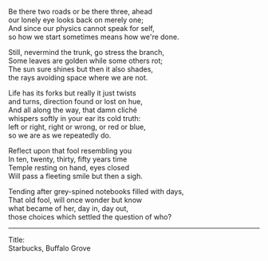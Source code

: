 Be there two roads or be there three, ahead\
our lonely eye looks back on merely one;\
And since our physics cannot speak for self,\
so how we start sometimes means how we're done.

Still, nevermind the trunk, go stress the branch,\
Some leaves are golden while some others rot;\
The sun sure shines but then it also shades,\
the rays avoiding space where we are not.

Life has its forks but really it just twists\
and turns, direction found or lost on hue,\
And all along the way, that damn cliché\
whispers softly in your ear its cold truth:\
left or right, right or wrong, or red or blue,\
so we are as we repeatedly do.

Reflect upon that fool resembling you\
In ten, twenty, thirty, fifty years time\
Temple resting on hand, eyes closed\
Will pass a fleeting smile but then a sigh.

Tending after grey-spined notebooks filled with days,\
That old fool, will once wonder but know\
what became of her, day in, day out,\
those choices which settled the question of who?

-----

Title:\
Starbucks, Buffalo Grove